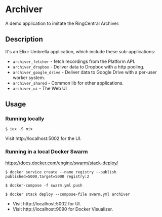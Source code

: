# Archiver

A demo application to imitate the RingCentral Archiver.

## Description

It's an Elixir Umbrella application, which include these sub-applications:

- `archiver_fetcher` - fetch recordings from the Platform API.
- `archiver_dropbox` - Deliver data to Dropbox with a http pooling.
- `archiver_google_drive` - Deliver data to Google Drive with a per-user worker system.
- `archiver_shared` - Common lib for other applications.
- `archiver_ui` - The Web UI

## Usage

### Running locally

```
$ iex -S mix
```

Visit http://localhost:5002 for the UI.

### Running in a local Docker Swarm

https://docs.docker.com/engine/swarm/stack-deploy/

```shell
$ docker service create --name registry --publish published=5000,target=5000 registry:2

$ docker-compose -f swarm.yml push

$ docker stack deploy --compose-file swarm.yml archiver

```

- Visit http://localhost:5002 for UI.
- Visit http://localhost:9090 for Docker Visualizer.

